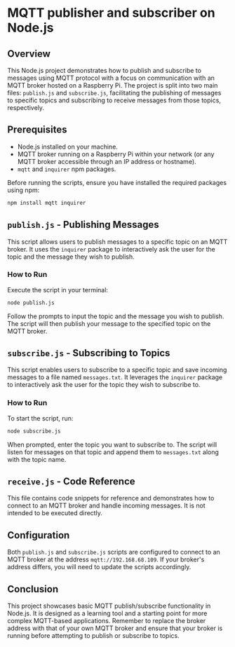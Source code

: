 # MQTT publisher and subscriber on Node.js

## Overview

This Node.js project demonstrates how to publish and subscribe to messages using MQTT protocol with a focus on communication with an MQTT broker hosted on a Raspberry Pi. The project is split into two main files: `publish.js` and `subscribe.js`, facilitating the publishing of messages to specific topics and subscribing to receive messages from those topics, respectively.

## Prerequisites

- Node.js installed on your machine.
- MQTT broker running on a Raspberry Pi within your network (or any MQTT broker accessible through an IP address or hostname).
- `mqtt` and `inquirer` npm packages.

Before running the scripts, ensure you have installed the required packages using npm:

```bash
npm install mqtt inquirer
```

## `publish.js` - Publishing Messages

This script allows users to publish messages to a specific topic on an MQTT broker. It uses the `inquirer` package to interactively ask the user for the topic and the message they wish to publish.

### How to Run

Execute the script in your terminal:

```bash
node publish.js
```

Follow the prompts to input the topic and the message you wish to publish. The script will then publish your message to the specified topic on the MQTT broker.

## `subscribe.js` - Subscribing to Topics

This script enables users to subscribe to a specific topic and save incoming messages to a file named `messages.txt`. It leverages the `inquirer` package to interactively ask the user for the topic they wish to subscribe to.

### How to Run

To start the script, run:

```bash
node subscribe.js
```

When prompted, enter the topic you want to subscribe to. The script will listen for messages on that topic and append them to `messages.txt` along with the topic name.

## `receive.js` - Code Reference

This file contains code snippets for reference and demonstrates how to connect to an MQTT broker and handle incoming messages. It is not intended to be executed directly.

## Configuration

Both `publish.js` and `subscribe.js` scripts are configured to connect to an MQTT broker at the address `mqtt://192.168.68.109`. If your broker's address differs, you will need to update the scripts accordingly.

## Conclusion

This project showcases basic MQTT publish/subscribe functionality in Node.js. It is designed as a learning tool and a starting point for more complex MQTT-based applications. Remember to replace the broker address with that of your own MQTT broker and ensure that your broker is running before attempting to publish or subscribe to topics.